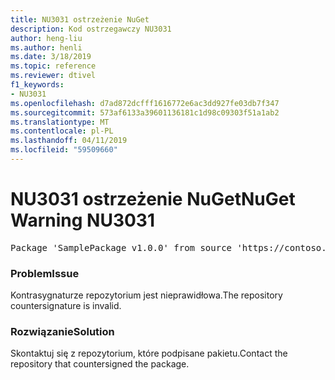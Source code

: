```yaml
---
title: NU3031 ostrzeżenie NuGet
description: Kod ostrzegawczy NU3031
author: heng-liu
ms.author: henli
ms.date: 3/18/2019
ms.topic: reference
ms.reviewer: dtivel
f1_keywords:
- NU3031
ms.openlocfilehash: d7ad872dcfff1616772e6ac3dd927fe03db7f347
ms.sourcegitcommit: 573af6133a39601136181c1d98c09303f51a1ab2
ms.translationtype: MT
ms.contentlocale: pl-PL
ms.lasthandoff: 04/11/2019
ms.locfileid: "59509660"
---
```

# <a name="nuget-warning-nu3031"></a><span data-ttu-id="46ebf-103">NU3031 ostrzeżenie NuGet</span><span class="sxs-lookup"><span data-stu-id="46ebf-103">NuGet Warning NU3031</span></span>

<pre>Package 'SamplePackage v1.0.0' from source 'https://contoso.com/index.json': The repository countersignature is invalid.</pre>

### <a name="issue"></a><span data-ttu-id="46ebf-104">Problem</span><span class="sxs-lookup"><span data-stu-id="46ebf-104">Issue</span></span>

<span data-ttu-id="46ebf-105">Kontrasygnaturze repozytorium jest nieprawidłowa.</span><span class="sxs-lookup"><span data-stu-id="46ebf-105">The repository countersignature is invalid.</span></span>


### <a name="solution"></a><span data-ttu-id="46ebf-106">Rozwiązanie</span><span class="sxs-lookup"><span data-stu-id="46ebf-106">Solution</span></span>

<span data-ttu-id="46ebf-107">Skontaktuj się z repozytorium, które podpisane pakietu.</span><span class="sxs-lookup"><span data-stu-id="46ebf-107">Contact the repository that countersigned the package.</span></span> 